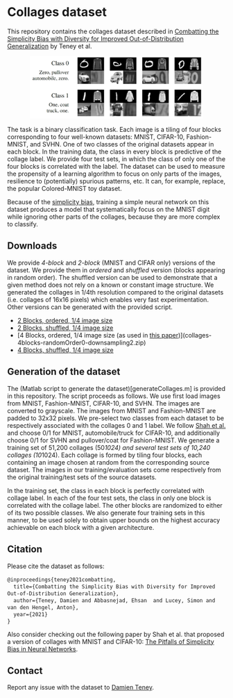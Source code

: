 # Collages dataset
This repository contains the collages dataset described in [Combatting the Simplicity Bias with Diversity for Improved Out-of-Distribution Generalization](https://arxiv.org/abs/????.?????) by Teney et al.

<p align="center">
<img src="preview.png" width="400">
</p>

The task is a binary classification task. Each image is a tiling of four blocks corresponding to four well-known datasets: MNIST, CIFAR-10, Fashion-MNIST, and SVHN.
One of two classes of the original datasets appear in each block.
In the training data, the class in every block is predictive of the collage label.
We provide four test sets, in which the class of only one of the four blocks is correlated with the label.
The dataset can be used to measure the propensity of a learning algorithm to focus on only parts of the images, resilience to (potentially) spurious patterns, etc.
It can, for example, replace, the popular Colored-MNIST toy dataset.

Because of the [simplicity bias](https://arxiv.org/abs/2006.07710), training a simple neural network on this dataset produces a model that systematically focus on the MNIST digit while ignoring other parts of the collages, because they are more complex to classify.

## Downloads
We provide *4-block* and *2-block* (MNIST and CIFAR only) versions of the dataset.
We provide them in *ordered* and *shuffled* version (blocks appearing in random order). The shuffled version can be used to demonstrate that a given method does not rely on a known or constant image structure.
We generated the collages in 1/4th resolution compared to the original datasets (i.e. collages of 16x16 pixels) which enables very fast experimentation.
Other versions can be generated with the provided script.

- [2 Blocks, ordered, 1/4 image size](collages-2blocks-randomOrder0-downsampling2.zip)
- [2 Blocks, shuffled, 1/4 image size](collages-2blocks-randomOrder1-downsampling2.zip)
- [4 Blocks, ordered, 1/4 image size (as used in [this paper](https://arxiv.org/abs/????.?????))](collages-4blocks-randomOrder0-downsampling2.zip)
- [4 Blocks, shuffled, 1/4 image size](collages-4blocks-randomOrder1-downsampling2.zip)

## Generation of the dataset
The (Matlab script to generate the dataset)[generateCollages.m] is provided in this repository. The script proceeds as follows.
We use first load images from MNIST, Fashion-MNIST, CIFAR-10, and SVHN.
The images are converted to grayscale. The images from MNIST and Fashion-MNIST are padded to 32x32 pixels.
We pre-select two classes from each dataset to be respectively associated with the collages 0 and 1 label.
We follow [Shah et al.](https://arxiv.org/abs/2006.07710) and choose 0/1 for MNIST, automobile/truck for CIFAR-10, and additionally choose 0/1 for SVHN and pullover/coat for Fashion-MNIST.
We generate a training set of 51,200 collages (50*1024) and several test sets of 10,240 collages (10*1024).
Each collage is formed by tiling four blocks, each containing an image chosen at random from the corresponding source dataset.
The images in our training/evaluation sets come respectively from the original training/test sets of the source datasets.

In the training set, the class in each block is perfectly correlated with collage label.
In each of the four test sets, the class in only one block is correlated with the collage label. The other blocks are randomized to either of its two possible classes.
We also generate four training sets in this manner, to be used solely to obtain upper bounds on the highest accuracy achievable on each block with a given architecture.

## Citation
Please cite the dataset as follows:
```
@inproceedings{teney2021combatting,
  title={Combatting the Simplicity Bias with Diversity for Improved Out-of-Distribution Generalization},
  author={Teney, Damien and Abbasnejad, Ehsan  and Lucey, Simon and van den Hengel, Anton},
  year={2021}
}
```
Also consider checking out the following paper by Shah et al. that proposed a version of collages with MNIST and CIFAR-10: [The Pitfalls of Simplicity Bias in Neural Networks](https://arxiv.org/abs/2006.07710).

## Contact
Report any issue with the dataset to [Damien Teney](mailto:contact@damienteney.info).
